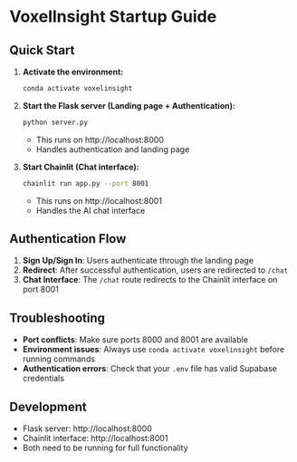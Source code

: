 # VoxelInsight Startup Guide

## Quick Start

1. **Activate the environment:**
   ```bash
   conda activate voxelinsight
   ```

2. **Start the Flask server (Landing page + Authentication):**
   ```bash
   python server.py
   ```
   - This runs on http://localhost:8000
   - Handles authentication and landing page

3. **Start Chainlit (Chat interface):**
   ```bash
   chainlit run app.py --port 8001
   ```
   - This runs on http://localhost:8001
   - Handles the AI chat interface

## Authentication Flow

1. **Sign Up/Sign In**: Users authenticate through the landing page
2. **Redirect**: After successful authentication, users are redirected to `/chat`
3. **Chat Interface**: The `/chat` route redirects to the Chainlit interface on port 8001

## Troubleshooting

- **Port conflicts**: Make sure ports 8000 and 8001 are available
- **Environment issues**: Always use `conda activate voxelinsight` before running commands
- **Authentication errors**: Check that your `.env` file has valid Supabase credentials

## Development

- Flask server: http://localhost:8000
- Chainlit interface: http://localhost:8001
- Both need to be running for full functionality 